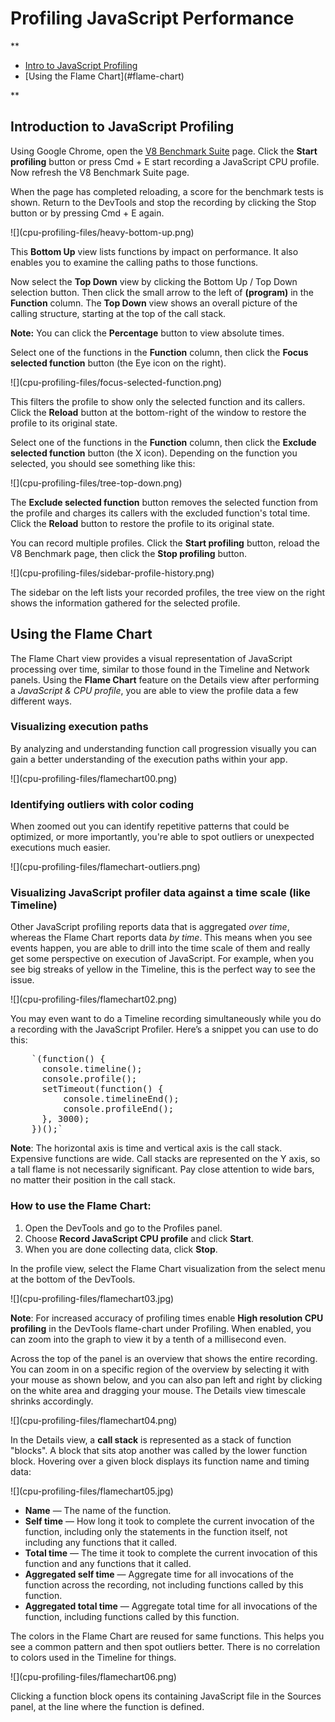 Profiling JavaScript Performance
==
**

*   [Intro to JavaScript Profiling](#cpu-profiles)
      <li>[Using the Flame Chart](#flame-chart)
  **

## Introduction to JavaScript Profiling

Using Google Chrome, open the [V8 Benchmark Suite](http://v8.googlecode.com/svn/data/benchmarks/v7/run.html) page. Click the **Start
  profiling** button or press <span class="kbd">Cmd</span> + <span class="kbd">E</span> start recording a JavaScript CPU profile. Now refresh the V8 Benchmark Suite page.

When the page has completed reloading, a score for the benchmark tests
  is shown. Return to the DevTools and stop the recording by clicking the Stop button or by pressing <span class="kbd">Cmd</span> + <span class="kbd">E</span> again.

  <div class="screenshot">
    ![](cpu-profiling-files/heavy-bottom-up.png)
  </div>

This **Bottom Up** view lists functions by impact on performance.
    It also enables you to examine the calling paths to those functions.

Now select the **Top Down** view by clicking the Bottom Up
  / Top Down selection button. Then click the small arrow to the left of
  **(program)** in the **Function** column. The
  **Top Down** view shows an overall picture of the calling
  structure, starting at the top of the call stack.

**Note:** You can click the **Percentage** button to view absolute times.

Select one of the functions in the **Function** column,
  then click the **Focus selected function** button (the Eye
  icon on the right).

  <div class="screenshot">
    ![](cpu-profiling-files/focus-selected-function.png)
  </div>

This filters the profile to show only the selected function and its callers. Click the **Reload** button at the bottom-right of the window to restore the profile to its original state.

Select one of the functions in the **Function** column,
  then click the **Exclude selected function** button (the X
  icon). Depending on the function you selected, you should see something
  like this:

  <div class="screenshot">
    ![](cpu-profiling-files/tree-top-down.png)
  </div>

The **Exclude selected function** button removes the selected function from the profile and charges its callers with the excluded function's total time. Click the **Reload** button to restore the profile to its original state.

You can record multiple profiles. Click the **Start profiling** button, reload the V8 Benchmark page, then click the **Stop profiling** button.

  <div class="screenshot">
    ![](cpu-profiling-files/sidebar-profile-history.png)
  </div>

The sidebar on the left lists your recorded profiles, the tree view on the right shows the information gathered for the selected profile.

## Using the Flame Chart

The Flame Chart view provides a visual representation of JavaScript processing over time, similar to those found in the Timeline and Network panels. Using the **Flame Chart** feature on the Details view after performing a _JavaScript &amp; CPU profile_, you are able to view the profile data a few different ways.

### Visualizing execution paths

By analyzing and understanding function call progression visually you can gain a better understanding of the execution paths within your app.

  <div class="screenshot">
    ![](cpu-profiling-files/flamechart00.png)
  </div>

### Identifying outliers with color coding

When zoomed out you can identify repetitive patterns that could be optimized, or more importantly, you're able to spot outliers or unexpected executions much easier.

  <div class="screenshot">
    ![](cpu-profiling-files/flamechart-outliers.png)
  </div>

### Visualizing JavaScript profiler data against a time scale (like Timeline)

Other JavaScript profiling reports data that is aggregated _over time_, whereas the Flame Chart reports data _by time_. This means when you see events happen, you are able to drill into the time scale of them and really get some perspective on execution of JavaScript. For example, when you see big streaks of yellow in the Timeline, this is the perfect way to see the issue.

  <div class="screenshot">
    ![](cpu-profiling-files/flamechart02.png)
  </div>

You may even want to do a Timeline recording simultaneously while you do a recording with the JavaScript Profiler. Here’s a snippet you can use to do this:

  <pre class="prettyprint">
    `(function() {
      console.timeline();
      console.profile();
      setTimeout(function() {
          console.timelineEnd();
          console.profileEnd();
      }, 3000);
    })();`</pre>

**Note**: The horizontal axis is time and vertical axis is the call stack. Expensive functions are wide. Call stacks are represented on the Y axis, so a tall flame is not necessarily significant. Pay close attention to wide bars, no matter their position in the call stack.

### How to use the Flame Chart:

1.  Open the DevTools and go to the Profiles panel.
2.  Choose **Record JavaScript CPU profile** and click **Start**.
3.  When you are done collecting data, click **Stop**.

In the profile view, select the Flame Chart visualization from the select menu at the bottom of the DevTools.

  <div class="screenshot">
    ![](cpu-profiling-files/flamechart03.jpg)
  </div>

**Note**: For increased accuracy of profiling times enable **High resolution CPU profiling** in the DevTools flame-chart under Profiling. When enabled, you can zoom into the graph to view it by a tenth of a millisecond even.

Across the top of the panel is an overview that shows the entire recording. You can zoom in on a specific region of the overview by selecting it with your mouse as shown below, and you can also pan left and right by clicking on the white area and dragging your mouse. The Details view timescale shrinks accordingly.

  <div class="screenshot">
    ![](cpu-profiling-files/flamechart04.png)
  </div>

In the Details view, a **call stack** is represented as a stack of function "blocks". A block that sits atop another was called by the lower function block. Hovering over a given block displays its function name and timing data:

  <div class="screenshot">
    ![](cpu-profiling-files/flamechart05.jpg)
  </div>

*   **Name** — The name of the function.
*   **Self time** — How long it took to complete the current invocation of the function, including only the statements in the function itself, not including any functions that it called.
*   **Total time** — The time it took to complete the current invocation of this function and any functions that it called.
*   **Aggregated self time** — Aggregate time for all invocations of the function across the recording, not including functions called by this function.
*   **Aggregated total time** — Aggregate total time for all invocations of the function, including functions called by this function.

The colors in the Flame Chart are reused for same functions. This helps you see a common pattern and then spot outliers better. There is no correlation to colors used in the Timeline for things.

  <div class="screenshot">
    ![](cpu-profiling-files/flamechart06.png)
  </div>

Clicking a function block opens its containing JavaScript file in the Sources panel, at the line where the function is defined.